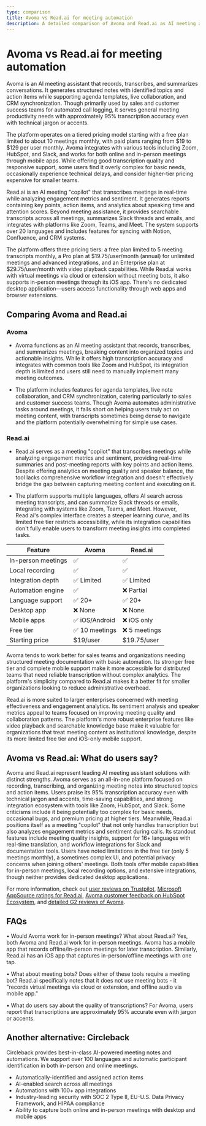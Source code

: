 ```yaml
---
type: comparison
title: Avoma vs Read.ai for meeting automation
description: A detailed comparison of Avoma and Read.ai as AI meeting assistants, examining their features, pricing, transcription quality, and use cases for recording, transcribing, and summarizing conversations.
---
```


# Avoma vs Read.ai for meeting automation

Avoma is an AI meeting assistant that records, transcribes, and summarizes conversations. It generates structured notes with identified topics and action items while supporting agenda templates, live collaboration, and CRM synchronization. Though primarily used by sales and customer success teams for automated call logging, it serves general meeting productivity needs with approximately 95% transcription accuracy even with technical jargon or accents.

The platform operates on a tiered pricing model starting with a free plan limited to about 10 meetings monthly, with paid plans ranging from $19 to $129 per user monthly. Avoma integrates with various tools including Zoom, HubSpot, and Slack, and works for both online and in-person meetings through mobile apps. While offering good transcription quality and responsive support, some users find it overly complex for basic needs, occasionally experience technical delays, and consider higher-tier pricing expensive for smaller teams.

Read.ai is an AI meeting "copilot" that transcribes meetings in real-time while analyzing engagement metrics and sentiment. It generates reports containing key points, action items, and analytics about speaking time and attention scores. Beyond meeting assistance, it provides searchable transcripts across all meetings, summarizes Slack threads and emails, and integrates with platforms like Zoom, Teams, and Meet. The system supports over 20 languages and includes features for syncing with Notion, Confluence, and CRM systems.

The platform offers three pricing tiers: a free plan limited to 5 meeting transcripts monthly, a Pro plan at $19.75/user/month (annual) for unlimited meetings and advanced integrations, and an Enterprise plan at $29.75/user/month with video playback capabilities. While Read.ai works with virtual meetings via cloud or extension without meeting bots, it also supports in-person meetings through its iOS app. There's no dedicated desktop application—users access functionality through web apps and browser extensions.

## Comparing Avoma and Read.ai

### Avoma

* Avoma functions as an AI meeting assistant that records, transcribes, and summarizes meetings, breaking content into organized topics and actionable insights. While it offers high transcription accuracy and integrates with common tools like Zoom and HubSpot, its integration depth is limited and users still need to manually implement many meeting outcomes.

* The platform includes features for agenda templates, live note collaboration, and CRM synchronization, catering particularly to sales and customer success teams. Though Avoma automates administrative tasks around meetings, it falls short on helping users truly act on meeting content, with transcripts sometimes being dense to navigate and the platform potentially overwhelming for simple use cases.

### Read.ai

* Read.ai serves as a meeting "copilot" that transcribes meetings while analyzing engagement metrics and sentiment, providing real-time summaries and post-meeting reports with key points and action items. Despite offering analytics on meeting quality and speaker balance, the tool lacks comprehensive workflow integration and doesn't effectively bridge the gap between capturing meeting content and executing on it.

* The platform supports multiple languages, offers AI search across meeting transcripts, and can summarize Slack threads or emails, integrating with systems like Zoom, Teams, and Meet. However, Read.ai's complex interface creates a steeper learning curve, and its limited free tier restricts accessibility, while its integration capabilities don't fully enable users to transform meeting insights into completed tasks.

| Feature | Avoma | Read.ai |
|---------|-------|---------|
| In-person meetings | ✅ | ✅ |
| Local recording | ✅ | ✅ |
| Integration depth | ✅ Limited | ✅ Limited |
| Automation engine | ✅ | ❌ Partial |
| Language support | ✅ 20+ | ✅ 20+ |
| Desktop app | ❌ None | ❌ None |
| Mobile apps | ✅ iOS/Android | ❌ iOS only |
| Free tier | ✅ 10 meetings | ❌ 5 meetings |
| Starting price | $19/user | $19.75/user |

Avoma tends to work better for sales teams and organizations needing structured meeting documentation with basic automation. Its stronger free tier and complete mobile support make it more accessible for distributed teams that need reliable transcription without complex analytics. The platform's simplicity compared to Read.ai makes it a better fit for smaller organizations looking to reduce administrative overhead.

Read.ai is more suited to larger enterprises concerned with meeting effectiveness and engagement analytics. Its sentiment analysis and speaker metrics appeal to teams focused on improving meeting quality and collaboration patterns. The platform's more robust enterprise features like video playback and searchable knowledge base make it valuable for organizations that treat meeting content as institutional knowledge, despite its more limited free tier and iOS-only mobile support.

## Avoma vs Read.ai: What do users say?

Avoma and Read.ai represent leading AI meeting assistant solutions with distinct strengths. Avoma serves as an all-in-one platform focused on recording, transcribing, and organizing meeting notes into structured topics and action items. Users praise its 95% transcription accuracy even with technical jargon and accents, time-saving capabilities, and strong integration ecosystem with tools like Zoom, HubSpot, and Slack. Some criticisms include it being potentially too complex for basic needs, occasional bugs, and premium pricing at higher tiers. Meanwhile, Read.ai positions itself as a meeting "copilot" that not only handles transcription but also analyzes engagement metrics and sentiment during calls. Its standout features include meeting quality insights, support for 16+ languages with real-time translation, and workflow integrations for Slack and documentation tools. Users have noted limitations in the free tier (only 5 meetings monthly), a sometimes complex UI, and potential privacy concerns when joining others' meetings. Both tools offer mobile capabilities for in-person meetings, local recording options, and extensive integrations, though neither provides dedicated desktop applications.

For more information, check out [user reviews on Trustpilot](https://www.trustpilot.com/review/read.ai), [Microsoft AppSource ratings for Read.ai](https://appsource.microsoft.com/en-us/product/office/WA200003896?tab=Reviews), [Avoma customer feedback on HubSpot Ecosystem](https://ecosystem.hubspot.com/marketplace/apps/avoma/reviews), and [detailed G2 reviews of Avoma](https://www.g2.com/products/avoma/reviews).

## FAQs 
• Would Avoma work for in-person meetings? What about Read.ai?
Yes, both Avoma and Read.ai work for in-person meetings. Avoma has a mobile app that records offline/in-person meetings for later transcription. Similarly, Read.ai has an iOS app that captures in-person/offline meetings with one tap.

• What about meeting bots? Does either of these tools require a meeting bot?
Read.ai specifically notes that it does not use meeting bots - it "records virtual meetings via cloud or extension, and offline audio via mobile app."

• What do users say about the quality of transcriptions?
For Avoma, users report that transcriptions are approximately 95% accurate even with jargon or accents.

## Another alternative: Circleback
Circleback provides best-in-class AI-powered meeting notes and automations. We support over 100 languages and automatic participant identification in both in-person and online meetings.
* Automatically-identified and assigned action items
* AI-enabled search across all meetings
* Automations with 100+ app integrations
* Industry-leading security with SOC 2 Type II, EU-U.S. Data Privacy Framework, and HIPAA compliance
* Ability to capture both online and in-person meetings with desktop and mobile apps
